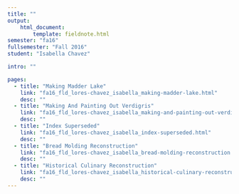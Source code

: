 ```yaml
---
title: ""
output:
    html_document:
        template: fieldnote.html
semester: "fa16"
fullsemester: "Fall 2016"
student: "Isabella Chavez"

intro: ""

pages:
  - title: "Making Madder Lake"
    link: "fa16_fld_lores-chavez_isabella_making-madder-lake.html"
    desc: ""
  - title: "Making And Painting Out Verdigris"
    link: "fa16_fld_lores-chavez_isabella_making-and-painting-out-verdigris.html"
    desc: ""
  - title: "Index Superseded"
    link: "fa16_fld_lores-chavez_isabella_index-superseded.html"
    desc: ""
  - title: "Bread Molding Reconstruction"
    link: "fa16_fld_lores-chavez_isabella_bread-molding-reconstruction.html"
    desc: ""
  - title: "Historical Culinary Reconstruction"
    link: "fa16_fld_lores-chavez_isabella_historical-culinary-reconstruction.html"
    desc: ""
---
```

